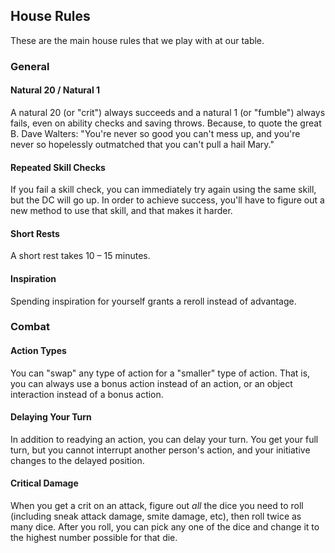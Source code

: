 ## House Rules

These are the main house rules that we play with at our table.


### General

#### Natural 20 / Natural 1

A natural 20 (or "crit") always succeeds and a natural 1 (or "fumble") always fails, even on ability
checks and saving throws.  Because, to quote the great B. Dave Walters: "You're never so good you
can't mess up, and you're never so hopelessly outmatched that you can't pull a hail Mary."

#### Repeated Skill Checks

If you fail a skill check, you can immediately try again using the same skill, but the DC will go up.  In order to achieve success, you'll have to figure out a new method to use that skill, and that makes it harder.

#### Short Rests

A short rest takes 10 – 15 minutes.

#### Inspiration

Spending inspiration for yourself grants a reroll instead of advantage.


### Combat

#### Action Types

You can "swap" any type of action for a "smaller" type of action.  That is, you can always use a bonus action instead of an action, or an object interaction instead of a bonus action.

#### Delaying Your Turn

In addition to readying an action, you can delay your turn.  You get your full turn, but you cannot interrupt another person's action, and your initiative changes to the delayed position.

#### Critical Damage

When you get a crit on an attack, figure out _all_ the dice you need to roll (including sneak attack damage, smite damage, etc), then roll twice as many dice.  After you roll, you can pick any one of the dice and change it to the highest number possible for that die.
